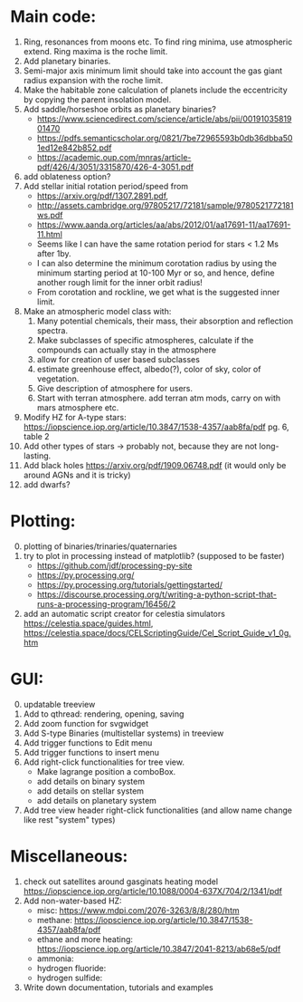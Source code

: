 
# Main code:
1. Ring, resonances from moons etc. To find ring minima, use atmospheric extend. Ring maxima is the roche limit.
2. Add planetary binaries.
3. Semi-major axis minimum limit should take into account the gas giant radius expansion with the roche limit.
4. Make the habitable zone calculation of planets include the eccentricity by copying the parent insolation model.
5. Add saddle/horseshoe orbits as planetary binaries? 
    - https://www.sciencedirect.com/science/article/abs/pii/0019103581901470
    - https://pdfs.semanticscholar.org/0821/7be72965593b0db36dbba501ed12e842b852.pdf
    - https://academic.oup.com/mnras/article-pdf/426/4/3051/3315870/426-4-3051.pdf
6. add oblateness option?
7. Add stellar initial rotation period/speed from
    - https://arxiv.org/pdf/1307.2891.pdf, 
    - http://assets.cambridge.org/97805217/72181/sample/9780521772181ws.pdf
    - https://www.aanda.org/articles/aa/abs/2012/01/aa17691-11/aa17691-11.html
    - Seems like I can have the same rotation period for stars < 1.2 Ms after 1by.
    - I can also determine the minimum corotation radius by using the minimum starting period at 10-100 Myr or so,
    and hence, define another rough limit for the inner orbit radius!
    - From corotation and rockline, we get what is the suggested inner limit.
8. Make an atmospheric model class with:
     1. Many potential chemicals, their mass, their absorption and reflection spectra.
     2. Make subclasses of specific atmospheres, calculate if the compounds can actually stay in the atmosphere
     3. allow for creation of user based subclasses
     4. estimate greenhouse effect, albedo(?), color of sky, color of vegetation.
     5. Give description of atmosphere for users.
     6. Start with terran atmosphere. add terran atm mods, carry on with mars atmosphere etc.
9. Modify HZ for A-type stars: https://iopscience.iop.org/article/10.3847/1538-4357/aab8fa/pdf pg. 6, table 2
10. Add other types of stars -> probably not, because they are not long-lasting.
11. Add black holes https://arxiv.org/pdf/1909.06748.pdf (it would only be around AGNs and it is tricky)
12. add dwarfs?

# Plotting:
0. plotting of binaries/trinaries/quaternaries
1. try to plot in processing instead of matplotlib? (supposed to be faster)
    - https://github.com/jdf/processing-py-site
    - https://py.processing.org/
    - https://py.processing.org/tutorials/gettingstarted/
    - https://discourse.processing.org/t/writing-a-python-script-that-runs-a-processing-program/16456/2
2. add an automatic script creator for celestia simulators https://celestia.space/guides.html, https://celestia.space/docs/CELScriptingGuide/Cel_Script_Guide_v1_0g.htm


# GUI:
0. updatable treeview
1. Add to qthread: rendering, opening, saving
2. Add zoom function for svgwidget
3. Add S-type Binaries (multistellar systems) in treeview
4. Add trigger functions to Edit menu
5. Add trigger functions to insert menu
6. Add right-click functionalities for tree view.
    - Make lagrange position a comboBox.
    - add details on binary system
    - add details on stellar system
    - add details on planetary system
8. Add tree view header right-click functionalities (and allow name change like rest "system" types)



# Miscellaneous:
1. check out satellites around gasginats heating model https://iopscience.iop.org/article/10.1088/0004-637X/704/2/1341/pdf
2. Add non-water-based HZ:
    - misc: https://www.mdpi.com/2076-3263/8/8/280/htm
    - methane: https://iopscience.iop.org/article/10.3847/1538-4357/aab8fa/pdf
    - ethane and more heating: https://iopscience.iop.org/article/10.3847/2041-8213/ab68e5/pdf
    - ammonia:
    - hydrogen fluoride:
    - hydrogen sulfide:
3. Write down documentation, tutorials and examples


[comment]: <publishing options>
[comment]: <flask and html through google sites https://realpython.com/python-web-applications/>
[comment]: <html and github>

